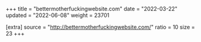 +++
title = "bettermotherfuckingwebsite.com"
date = "2022-03-22"
updated = "2022-06-08"
weight = 23701

[extra]
source = "http://bettermotherfuckingwebsite.com/"
ratio = 10
size = 23
+++
